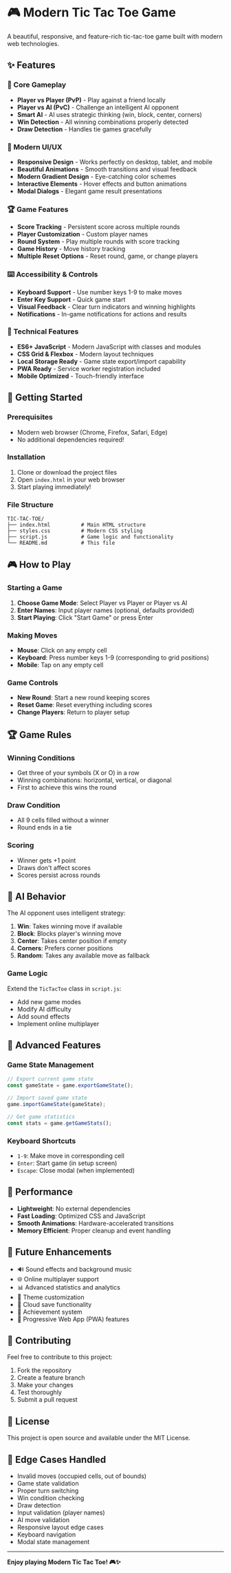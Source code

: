 # 🎮 Modern Tic Tac Toe Game

A beautiful, responsive, and feature-rich tic-tac-toe game built with modern web technologies.

## ✨ Features

### 🎯 Core Gameplay
- **Player vs Player (PvP)** - Play against a friend locally
- **Player vs AI (PvC)** - Challenge an intelligent AI opponent
- **Smart AI** - AI uses strategic thinking (win, block, center, corners)
- **Win Detection** - All winning combinations properly detected
- **Draw Detection** - Handles tie games gracefully

### 🎨 Modern UI/UX
- **Responsive Design** - Works perfectly on desktop, tablet, and mobile
- **Beautiful Animations** - Smooth transitions and visual feedback
- **Modern Gradient Design** - Eye-catching color schemes
- **Interactive Elements** - Hover effects and button animations
- **Modal Dialogs** - Elegant game result presentations

### 🏆 Game Features
- **Score Tracking** - Persistent score across multiple rounds
- **Player Customization** - Custom player names
- **Round System** - Play multiple rounds with score tracking
- **Game History** - Move history tracking
- **Multiple Reset Options** - Reset round, game, or change players

### ⌨️ Accessibility & Controls
- **Keyboard Support** - Use number keys 1-9 to make moves
- **Enter Key Support** - Quick game start
- **Visual Feedback** - Clear turn indicators and winning highlights
- **Notifications** - In-game notifications for actions and results

### 🔧 Technical Features
- **ES6+ JavaScript** - Modern JavaScript with classes and modules
- **CSS Grid & Flexbox** - Modern layout techniques
- **Local Storage Ready** - Game state export/import capability
- **PWA Ready** - Service worker registration included
- **Mobile Optimized** - Touch-friendly interface

## 🚀 Getting Started

### Prerequisites
- Modern web browser (Chrome, Firefox, Safari, Edge)
- No additional dependencies required!

### Installation
1. Clone or download the project files
2. Open `index.html` in your web browser
3. Start playing immediately!

### File Structure
```
TIC-TAC-TOE/
├── index.html          # Main HTML structure
├── styles.css          # Modern CSS styling
├── script.js           # Game logic and functionality
└── README.md           # This file
```

## 🎮 How to Play

### Starting a Game
1. **Choose Game Mode**: Select Player vs Player or Player vs AI
2. **Enter Names**: Input player names (optional, defaults provided)
3. **Start Playing**: Click "Start Game" or press Enter

### Making Moves
- **Mouse**: Click on any empty cell
- **Keyboard**: Press number keys 1-9 (corresponding to grid positions)
- **Mobile**: Tap on any empty cell

### Game Controls
- **New Round**: Start a new round keeping scores
- **Reset Game**: Reset everything including scores
- **Change Players**: Return to player setup

## 🏆 Game Rules

### Winning Conditions
- Get three of your symbols (X or O) in a row
- Winning combinations: horizontal, vertical, or diagonal
- First to achieve this wins the round

### Draw Condition
- All 9 cells filled without a winner
- Round ends in a tie

### Scoring
- Winner gets +1 point
- Draws don't affect scores
- Scores persist across rounds

## 🤖 AI Behavior

The AI opponent uses intelligent strategy:

1. **Win**: Takes winning move if available
2. **Block**: Blocks player's winning move
3. **Center**: Takes center position if empty
4. **Corners**: Prefers corner positions
5. **Random**: Takes any available move as fallback


### Game Logic
Extend the `TicTacToe` class in `script.js`:
- Add new game modes
- Modify AI difficulty
- Add sound effects
- Implement online multiplayer

## 🔧 Advanced Features

### Game State Management
```javascript
// Export current game state
const gameState = game.exportGameState();

// Import saved game state
game.importGameState(gameState);

// Get game statistics
const stats = game.getGameStats();
```

### Keyboard Shortcuts
- `1-9`: Make move in corresponding cell
- `Enter`: Start game (in setup screen)
- `Escape`: Close modal (when implemented)


## 🚀 Performance

- **Lightweight**: No external dependencies
- **Fast Loading**: Optimized CSS and JavaScript
- **Smooth Animations**: Hardware-accelerated transitions
- **Memory Efficient**: Proper cleanup and event handling

## 🔮 Future Enhancements

- 🔊 Sound effects and background music
- 🌐 Online multiplayer support
- 📊 Advanced statistics and analytics
- 🎨 Theme customization
- 💾 Cloud save functionality
- 🏅 Achievement system
- 📱 Progressive Web App (PWA) features

## 🤝 Contributing

Feel free to contribute to this project:
1. Fork the repository
2. Create a feature branch
3. Make your changes
4. Test thoroughly
5. Submit a pull request

## 📄 License

This project is open source and available under the MIT License.

## 🎯 Edge Cases Handled

- Invalid moves (occupied cells, out of bounds)
- Game state validation
- Proper turn switching
- Win condition checking
- Draw detection
- Input validation (player names)
- AI move validation
- Responsive layout edge cases
- Keyboard navigation
- Modal state management

---

**Enjoy playing Modern Tic Tac Toe! 🎮✨**
